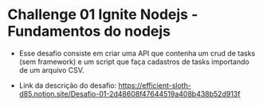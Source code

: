 # Challenge 01 Ignite Nodejs - Fundamentos do nodejs

- Esse desafio consiste em criar uma API que contenha um crud de tasks (sem framework) e um script que faça cadastros de tasks importando de um arquivo CSV.

- Link da descrição do desafio: https://efficient-sloth-d85.notion.site/Desafio-01-2d48608f47644519a408b438b52d913f